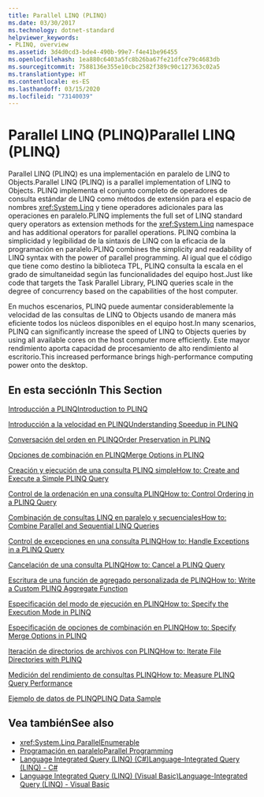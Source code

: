 ```yaml
---
title: Parallel LINQ (PLINQ)
ms.date: 03/30/2017
ms.technology: dotnet-standard
helpviewer_keywords:
- PLINQ, overview
ms.assetid: 3d4d0cd3-bde4-490b-99e7-f4e41be96455
ms.openlocfilehash: 1ea880c6403a5fc8b26ba67fe21dfce79c4683db
ms.sourcegitcommit: 7588136e355e10cbc2582f389c90c127363c02a5
ms.translationtype: HT
ms.contentlocale: es-ES
ms.lasthandoff: 03/15/2020
ms.locfileid: "73140039"
---
```

# <a name="parallel-linq-plinq"></a><span data-ttu-id="1a4dc-102">Parallel LINQ (PLINQ)</span><span class="sxs-lookup"><span data-stu-id="1a4dc-102">Parallel LINQ (PLINQ)</span></span>
<span data-ttu-id="1a4dc-103">Parallel LINQ (PLINQ) es una implementación en paralelo de LINQ to Objects.</span><span class="sxs-lookup"><span data-stu-id="1a4dc-103">Parallel LINQ (PLINQ) is a parallel implementation of LINQ to Objects.</span></span> <span data-ttu-id="1a4dc-104">PLINQ implementa el conjunto completo de operadores de consulta estándar de LINQ como métodos de extensión para el espacio de nombres <xref:System.Linq> y tiene operadores adicionales para las operaciones en paralelo.</span><span class="sxs-lookup"><span data-stu-id="1a4dc-104">PLINQ implements the full set of LINQ standard query operators as extension methods for the <xref:System.Linq> namespace and has additional operators for parallel operations.</span></span> <span data-ttu-id="1a4dc-105">PLINQ combina la simplicidad y legibilidad de la sintaxis de LINQ con la eficacia de la programación en paralelo.</span><span class="sxs-lookup"><span data-stu-id="1a4dc-105">PLINQ combines the simplicity and readability of LINQ syntax with the power of parallel programming.</span></span> <span data-ttu-id="1a4dc-106">Al igual que el código que tiene como destino la biblioteca TPL, PLINQ consulta la escala en el grado de simultaneidad según las funcionalidades del equipo host.</span><span class="sxs-lookup"><span data-stu-id="1a4dc-106">Just like code that targets the Task Parallel Library, PLINQ queries scale in the degree of concurrency based on the capabilities of the host computer.</span></span>  
  
 <span data-ttu-id="1a4dc-107">En muchos escenarios, PLINQ puede aumentar considerablemente la velocidad de las consultas de LINQ to Objects usando de manera más eficiente todos los núcleos disponibles en el equipo host.</span><span class="sxs-lookup"><span data-stu-id="1a4dc-107">In many scenarios, PLINQ can significantly increase the speed of LINQ to Objects queries by using all available cores on the host computer more efficiently.</span></span> <span data-ttu-id="1a4dc-108">Este mayor rendimiento aporta capacidad de procesamiento de alto rendimiento al escritorio.</span><span class="sxs-lookup"><span data-stu-id="1a4dc-108">This increased performance brings high-performance computing power onto the desktop.</span></span>  
  
## <a name="in-this-section"></a><span data-ttu-id="1a4dc-109">En esta sección</span><span class="sxs-lookup"><span data-stu-id="1a4dc-109">In This Section</span></span>  
 [<span data-ttu-id="1a4dc-110">Introducción a PLINQ</span><span class="sxs-lookup"><span data-stu-id="1a4dc-110">Introduction to PLINQ</span></span>](../../../docs/standard/parallel-programming/introduction-to-plinq.md)  
  
 [<span data-ttu-id="1a4dc-111">Introducción a la velocidad en PLINQ</span><span class="sxs-lookup"><span data-stu-id="1a4dc-111">Understanding Speedup in PLINQ</span></span>](../../../docs/standard/parallel-programming/understanding-speedup-in-plinq.md)  
  
 [<span data-ttu-id="1a4dc-112">Conversación del orden en PLINQ</span><span class="sxs-lookup"><span data-stu-id="1a4dc-112">Order Preservation in PLINQ</span></span>](../../../docs/standard/parallel-programming/order-preservation-in-plinq.md)  
  
 [<span data-ttu-id="1a4dc-113">Opciones de combinación en PLINQ</span><span class="sxs-lookup"><span data-stu-id="1a4dc-113">Merge Options in PLINQ</span></span>](../../../docs/standard/parallel-programming/merge-options-in-plinq.md)  
  
 [<span data-ttu-id="1a4dc-114">Creación y ejecución de una consulta PLINQ simple</span><span class="sxs-lookup"><span data-stu-id="1a4dc-114">How to: Create and Execute a Simple PLINQ Query</span></span>](../../../docs/standard/parallel-programming/how-to-create-and-execute-a-simple-plinq-query.md)  
  
 [<span data-ttu-id="1a4dc-115">Control de la ordenación en una consulta PLINQ</span><span class="sxs-lookup"><span data-stu-id="1a4dc-115">How to: Control Ordering in a PLINQ Query</span></span>](../../../docs/standard/parallel-programming/how-to-control-ordering-in-a-plinq-query.md)  
  
 [<span data-ttu-id="1a4dc-116">Combinación de consultas LINQ en paralelo y secuenciales</span><span class="sxs-lookup"><span data-stu-id="1a4dc-116">How to: Combine Parallel and Sequential LINQ Queries</span></span>](../../../docs/standard/parallel-programming/how-to-combine-parallel-and-sequential-linq-queries.md)  
  
 [<span data-ttu-id="1a4dc-117">Control de excepciones en una consulta PLINQ</span><span class="sxs-lookup"><span data-stu-id="1a4dc-117">How to: Handle Exceptions in a PLINQ Query</span></span>](../../../docs/standard/parallel-programming/how-to-handle-exceptions-in-a-plinq-query.md)  
  
 [<span data-ttu-id="1a4dc-118">Cancelación de una consulta PLINQ</span><span class="sxs-lookup"><span data-stu-id="1a4dc-118">How to: Cancel a PLINQ Query</span></span>](../../../docs/standard/parallel-programming/how-to-cancel-a-plinq-query.md)  
  
 [<span data-ttu-id="1a4dc-119">Escritura de una función de agregado personalizada de PLINQ</span><span class="sxs-lookup"><span data-stu-id="1a4dc-119">How to: Write a Custom PLINQ Aggregate Function</span></span>](../../../docs/standard/parallel-programming/how-to-write-a-custom-plinq-aggregate-function.md)  
  
 [<span data-ttu-id="1a4dc-120">Especificación del modo de ejecución en PLINQ</span><span class="sxs-lookup"><span data-stu-id="1a4dc-120">How to: Specify the Execution Mode in PLINQ</span></span>](../../../docs/standard/parallel-programming/how-to-specify-the-execution-mode-in-plinq.md)  
  
 [<span data-ttu-id="1a4dc-121">Especificación de opciones de combinación en PLINQ</span><span class="sxs-lookup"><span data-stu-id="1a4dc-121">How to: Specify Merge Options in PLINQ</span></span>](../../../docs/standard/parallel-programming/how-to-specify-merge-options-in-plinq.md)  
  
 [<span data-ttu-id="1a4dc-122">Iteración de directorios de archivos con PLINQ</span><span class="sxs-lookup"><span data-stu-id="1a4dc-122">How to: Iterate File Directories with PLINQ</span></span>](../../../docs/standard/parallel-programming/how-to-iterate-file-directories-with-plinq.md)  
  
 [<span data-ttu-id="1a4dc-123">Medición del rendimiento de consultas PLINQ</span><span class="sxs-lookup"><span data-stu-id="1a4dc-123">How to: Measure PLINQ Query Performance</span></span>](../../../docs/standard/parallel-programming/how-to-measure-plinq-query-performance.md)  
  
 [<span data-ttu-id="1a4dc-124">Ejemplo de datos de PLINQ</span><span class="sxs-lookup"><span data-stu-id="1a4dc-124">PLINQ Data Sample</span></span>](../../../docs/standard/parallel-programming/plinq-data-sample.md)  
  
## <a name="see-also"></a><span data-ttu-id="1a4dc-125">Vea también</span><span class="sxs-lookup"><span data-stu-id="1a4dc-125">See also</span></span>

- <xref:System.Linq.ParallelEnumerable>
- [<span data-ttu-id="1a4dc-126">Programación en paralelo</span><span class="sxs-lookup"><span data-stu-id="1a4dc-126">Parallel Programming</span></span>](../../../docs/standard/parallel-programming/index.md)
- [<span data-ttu-id="1a4dc-127">Language Integrated Query (LINQ) (C#)</span><span class="sxs-lookup"><span data-stu-id="1a4dc-127">Language-Integrated Query (LINQ) - C#</span></span>](../../csharp/programming-guide/concepts/linq/index.md)  
- [<span data-ttu-id="1a4dc-128">Language Integrated Query (LINQ) (Visual Basic)</span><span class="sxs-lookup"><span data-stu-id="1a4dc-128">Language-Integrated Query (LINQ) - Visual Basic</span></span>](../../visual-basic/programming-guide/concepts/linq/index.md)  
